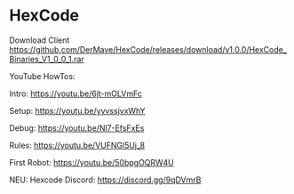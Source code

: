 # HexCode

Download Client 
 https://github.com/DerMave/HexCode/releases/download/v1.0.0/HexCode_Binaries_V1_0_0_1.rar




YouTube HowTos:

Intro: https://youtu.be/6jt-mOLVmFc

Setup: https://youtu.be/yyvssjvxWhY

Debug: https://youtu.be/Nl7-EfsFxEs

Rules: https://youtu.be/VUFNGl5Uj_8

First Robot: https://youtu.be/50bpgOQRW4U




NEU: Hexcode Discord: https://discord.gg/9qDVmrB
